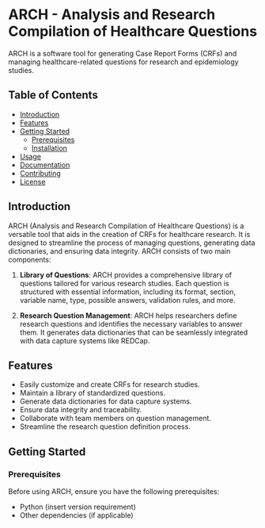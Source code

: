 # ARCH - Analysis and Research Compilation of Healthcare Questions

ARCH is a software tool for generating Case Report Forms (CRFs) and managing healthcare-related questions for research and epidemiology studies.

## Table of Contents

- [Introduction](#introduction)
- [Features](#features)
- [Getting Started](#getting-started)
  - [Prerequisites](#prerequisites)
  - [Installation](#installation)
- [Usage](#usage)
- [Documentation](#documentation)
- [Contributing](#contributing)
- [License](#license)

## Introduction

ARCH (Analysis and Research Compilation of Healthcare Questions) is a versatile tool that aids in the creation of CRFs for healthcare research. It is designed to streamline the process of managing questions, generating data dictionaries, and ensuring data integrity. ARCH consists of two main components:

1. **Library of Questions**: ARCH provides a comprehensive library of questions tailored for various research studies. Each question is structured with essential information, including its format, section, variable name, type, possible answers, validation rules, and more.

2. **Research Question Management**: ARCH helps researchers define research questions and identifies the necessary variables to answer them. It generates data dictionaries that can be seamlessly integrated with data capture systems like REDCap.

## Features

- Easily customize and create CRFs for research studies.
- Maintain a library of standardized questions.
- Generate data dictionaries for data capture systems.
- Ensure data integrity and traceability.
- Collaborate with team members on question management.
- Streamline the research question definition process.

## Getting Started

### Prerequisites

Before using ARCH, ensure you have the following prerequisites:

- Python (insert version requirement)
- Other dependencies (if applicable)

